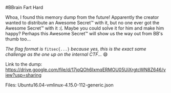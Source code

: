#BBrain Fart
Hard

Whoa, I found this memory dump from the future! Apparently the creator wanted to distribute an Awesome Secret™ with it, but no one ever got the Awesome Secret™ with it :(. Maybe you could solve it for him and make him happy? Perhaps this Awesome Secret™ will show us the way out from BB's thumb too...

*The flag format is* `fitsec{...}` *because yes, this is the exact same challenge as the one up on the internal CTF...* 😄

Link to the dump: https://drive.google.com/file/d/17jqQOh6IxmqERMOU05UiXrgtcWN8Z646/view?usp=sharing

Files: Ubuntu16.04-vmlinux-4.15.0-112-generic.json
